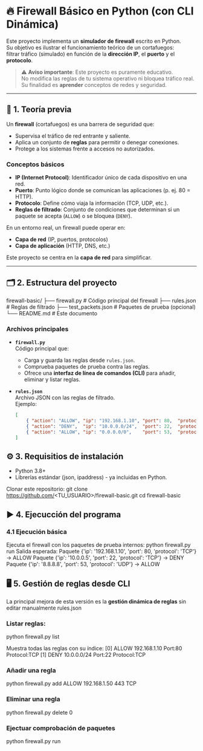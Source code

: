 # 🔥 Firewall Básico en Python (con CLI Dinámica)

Este proyecto implementa un **simulador de firewall** escrito en Python.  
Su objetivo es ilustrar el funcionamiento teórico de un cortafuegos:  
filtrar tráfico (simulado) en función de la **dirección IP**, el **puerto** y el **protocolo**.

> ⚠️ **Aviso importante**: Este proyecto es puramente educativo.  
> No modifica las reglas de tu sistema operativo ni bloquea tráfico real.  
> Su finalidad es **aprender** conceptos de redes y seguridad.

---

## 🧠 1. Teoría previa

Un **firewall** (cortafuegos) es una barrera de seguridad que:
- Supervisa el tráfico de red entrante y saliente.
- Aplica un conjunto de **reglas** para permitir o denegar conexiones.
- Protege a los sistemas frente a accesos no autorizados.

### Conceptos básicos

- **IP (Internet Protocol)**: Identificador único de cada dispositivo en una red.
- **Puerto**: Punto lógico donde se comunican las aplicaciones (p. ej. 80 = HTTP).
- **Protocolo**: Define cómo viaja la información (TCP, UDP, etc.).
- **Reglas de filtrado**: Conjunto de condiciones que determinan si un paquete se acepta (`ALLOW`) o se bloquea (`DENY`).

En un entorno real, un firewall puede operar en:
- **Capa de red** (IP, puertos, protocolos)
- **Capa de aplicación** (HTTP, DNS, etc.)

Este proyecto se centra en la **capa de red** para simplificar.

---

## 🗂️ 2. Estructura del proyecto
firewall-basic/
├── firewall.py # Código principal del firewall
├── rules.json # Reglas de filtrado
├── test_packets.json # Paquetes de prueba (opcional)
└── README.md # Este documento


### Archivos principales

- **`firewall.py`**  
  Código principal que:
  - Carga y guarda las reglas desde `rules.json`.
  - Comprueba paquetes de prueba contra las reglas.
  - Ofrece una **interfaz de línea de comandos (CLI)** para añadir, eliminar y listar reglas.
  
- **`rules.json`**  
  Archivo JSON con las reglas de filtrado.  
  Ejemplo:
  ```json
  [
      { "action": "ALLOW", "ip": "192.168.1.10", "port": 80,  "protocol": "TCP" },
      { "action": "DENY",  "ip": "10.0.0.0/24",  "port": 22,  "protocol": "TCP" },
      { "action": "ALLOW", "ip": "0.0.0.0/0",    "port": 53,  "protocol": "UDP" }
  ]

## ⚙️ 3. Requisitios de instalación
- Python 3.8+
- Librerías estándar (json, ipaddress) - ya incluidas en Python.

Clonar este repositorio:
git clone https://github.com/<TU_USUARIO>/firewall-basic.git
cd firewall-basic

## ▶️ 4. Ejecucción del programa 
### 4.1 Ejecución básica 
Ejecuta el firewall con los paquetes de prueba internos:
python firewall.py run
Salida esperada: 
Paquete {'ip': '192.168.1.10', 'port': 80, 'protocol': 'TCP'} -> ALLOW
Paquete {'ip': '10.0.0.5', 'port': 22, 'protocol': 'TCP'} -> DENY
Paquete {'ip': '8.8.8.8', 'port': 53, 'protocol': 'UDP'} -> ALLOW

## 🖥️ 5. Gestión de reglas desde CLI
La principal mejora de esta versión es la **gestión dinámica de reglas** sin editar manualmente rules.json
### Listar reglas:
python firewall.py list

Muestra todas las reglas con su índice: 
[0] ALLOW 192.168.1.10 Port:80 Protocol:TCP
[1] DENY  10.0.0.0/24   Port:22 Protocol:TCP
### Añadir una regla
python firewall.py add ALLOW 192.168.1.50 443 TCP
### Eliminar una regla
python firewall.py delete 0
### Ejectuar comprobación de paquetes
python firewall.py run
